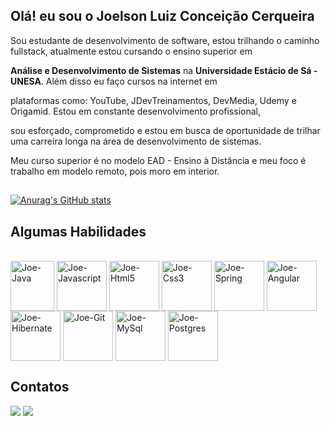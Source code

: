 ## Olá! eu sou o Joelson Luiz Conceição Cerqueira

<p> Sou estudante de desenvolvimento de software, estou trilhando o caminho fullstack, atualmente estou cursando o ensino superior em </p>
<p> <strong>Análise e Desenvolvimento de Sistemas</strong> na <strong>Universidade Estácio de Sá - UNESA</strong>. Além disso eu faço cursos na internet em   </p><p>plataformas como: YouTube, JDevTreinamentos, DevMedia, Udemy e Origamid. Estou em constante desenvolvimento profissional, </p>
<p> sou esforçado, comprometido e estou em busca de oportunidade de trilhar uma carreira longa na área de desenvolvimento de sistemas.</p>
<p> Meu curso superior é no modelo EAD - Ensino à Distância e meu foco é trabalho em modelo remoto, pois moro em interior. </p>

##

[![Anurag's GitHub stats](https://github-readme-stats.vercel.app/api?username=Joelson0935&show_icons=true&theme=dracula)](https://github.com/anuraghazra/github-readme-stats)

##

## Algumas Habilidades

<div style="display: inline_block"><br>
  <img align="center" alt="Joe-Java" height="80" width="70" src="https://c8.alamy.com/comp/2CFJA28/java-programming-language-2CFJA28.jpg" />
  <img align="center" alt="Joe-Javascript" height="80" width="80" src="https://cdn-icons-png.flaticon.com/512/1199/1199124.png" />
  <img align="center" alt="Joe-Html5" height="80" width="80" src="https://cdn.jsdelivr.net/gh/devicons/devicon/icons/html5/html5-plain-wordmark.svg" />
  <img align="center" alt="Joe-Css3" height="80" width="80" src="https://cdn.jsdelivr.net/gh/devicons/devicon/icons/css3/css3-plain-wordmark.svg" /> 
  <img align="center" alt="Joe-Spring" height="80" width="80" src="https://www.openxcell.com/wp-content/uploads/2021/10/springboot-inner.svg" />
  <img align="center" alt="Joe-Angular" height="80" width="80" src="https://angular.io/assets/images/logos/angular/angular.png" />
  <img align="center" alt="Joe-Hibernate" height="80" width="80" src="https://hibernate.org/images/hibernate_icon_whitebkg.svg" />
  <img align="center" alt="Joe-Git" height="80" width="80" src="https://icon-library.com/images/github-svg-icon/github-svg-icon-1.jpg" />
  <img align="center" alt="Joe-MySql" height="80" width="80" src="https://upload.wikimedia.org/wikipedia/commons/thumb/b/b2/Database-mysql.svg/1200px-Database-mysql.svg.png" />
  <img align="center" alt="Joe-Postgres" height="80" width="80" src="https://cdn.iconscout.com/icon/free/png-256/postgresql-11-1175122.png" />

</div>

##
## Contatos
 <a href = "mailto:joelsonluiz2010@gmail.com"><img src="https://img.shields.io/badge/-Gmail-%23333?style=for-the-badge&logo=gmail&logoColor=white" target="_blank"></a>
  <a href="https://www.linkedin.com/in/joelson-l-c-cerqueira-906a32195"><img src="https://img.shields.io/badge/-LinkedIn-%230077B5?style=for-the-badge&logo=linkedin&logoColor=white" target="_blank"></a> 
  
  ##
##





